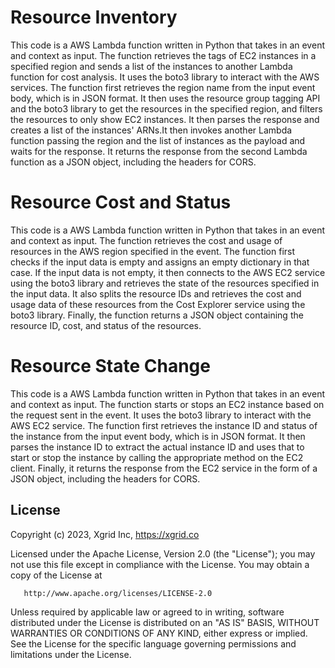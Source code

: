 # Resource Inventory

This code is a AWS Lambda function written in Python that takes in an event and context as input.
The function retrieves the tags of EC2 instances in a specified region and sends
a list of the instances to another Lambda function for cost analysis. It uses the boto3 library to
interact with the AWS services. The function first retrieves the region name from the input event body,
which is in JSON format. It then uses the resource group tagging API and the boto3 library to get the resources
in the specified region, and filters the resources to only show EC2 instances. It then parses the response and
creates a list of the instances' ARNs.It then invokes another Lambda function passing the region and the list
of instances as the payload and waits for the response. It returns the response from the second Lambda function as a
JSON object, including the headers for CORS.

# Resource Cost and Status

This code is a AWS Lambda function written in Python that takes in an event and context as input.
The function retrieves the cost and usage of resources in the AWS region specified in the event.
The function first checks if the input data is empty and assigns an empty dictionary in that case.
If the input data is not empty, it then connects to the AWS EC2 service using the boto3 library and retrieves
the state of the resources specified in the input data. It also splits the resource IDs and retrieves the cost
and usage data of these resources from the Cost Explorer service using the boto3 library.
Finally, the function returns a JSON object containing the resource ID, cost, and status of the resources.

# Resource State Change

This code is a AWS Lambda function written in Python that takes in an event and context as input.
The function starts or stops an EC2 instance based on the request sent in the event. It uses the boto3
library to interact with the AWS EC2 service. The function first retrieves the instance ID and status of
the instance from the input event body, which is in JSON format. It then parses the instance ID to extract
the actual instance ID and uses that to start or stop the instance by calling the appropriate method on the EC2 client.
Finally, it returns the response from the EC2 service in the form of a JSON object, including the headers for CORS.

## License

Copyright (c) 2023, Xgrid Inc, https://xgrid.co

Licensed under the Apache License, Version 2.0 (the "License");
you may not use this file except in compliance with the License.
You may obtain a copy of the License at

       http://www.apache.org/licenses/LICENSE-2.0

Unless required by applicable law or agreed to in writing, software
distributed under the License is distributed on an "AS IS" BASIS,
WITHOUT WARRANTIES OR CONDITIONS OF ANY KIND, either express or implied.
See the License for the specific language governing permissions and
limitations under the License.
